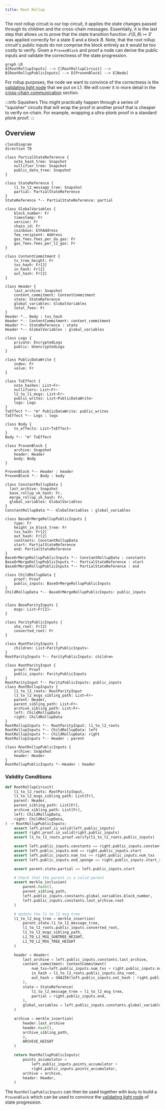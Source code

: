 ```yaml
---
title: Root Rollup
---
```


The root rollup circuit is our top circuit, it applies the state changes passed through its children and the cross-chain messages. Essentially, it is the last step that allows us to prove that the state transition function $\mathcal{T}(S, B) \mapsto S'$ was applied correctly for a state $S$ and a block $B$. Note, that the root rollup circuit's public inputs do not comprise the block entirely as it would be too costly to verify. Given a `ProvenBlock` and proof a node can derive the public inputs and validate the correctness of the state progression.

```mermaid
graph LR
A[RootRollupInputs] --> C[RootRollupCircuit] --> B[RootRollupPublicInputs] --> D[ProvenBlock] --> E[Node]
```

For rollup purposes, the node we want to convince of the correctness is the [validating light node](../l1-smart-contracts/index.md) that we put on L1. We will cover it in more detail in the [cross-chain communication](../l1-smart-contracts/index.md) section.

:::info Squishers
This might practically happen through a series of "squisher" circuits that will wrap the proof in another proof that is cheaper to verify on-chain. For example, wrapping a ultra-plonk proof in a standard plonk proof.
:::

<!-- TODO: this is all very out of date -->

## Overview

```mermaid
classDiagram
direction TB

class PartialStateReference {
    note_hash_tree: Snapshot
    nullifier_tree: Snapshot
    public_data_tree: Snapshot
}

class StateReference {
    l1_to_l2_message_tree: Snapshot
    partial: PartialStateReference
}
StateReference *-- PartialStateReference: partial

class GlobalVariables {
    block_number: Fr
    timestamp: Fr
    version: Fr
    chain_id: Fr
    coinbase: EthAddress
    fee_recipient: Address
    gas_fees.fees_per_da_gas: Fr
    gas_fees.fees_per_l2_gas: Fr
}

class ContentCommitment {
    tx_tree_height: Fr
    txs_hash: Fr[2]
    in_hash: Fr[2]
    out_hash: Fr[2]
}

class Header {
    last_archive: Snapshot
    content_commitment: ContentCommitment
    state: StateReference
    global_variables: GlobalVariables
    total_fees: Fr
}
Header *.. Body : txs_hash
Header *-- ContentCommitment: content_commitment
Header *-- StateReference : state
Header *-- GlobalVariables : global_variables

class Logs {
    private: EncryptedLogs
    public: UnencryptedLogs
}

class PublicDataWrite {
    index: Fr
    value: Fr
}

class TxEffect {
    note_hashes: List~Fr~
    nullifiers: List~Fr~
    l2_to_l1_msgs: List~Fr~
    public_writes: List~PublicDataWrite~
    logs: Logs
}
TxEffect *-- "m" PublicDataWrite: public_writes
TxEffect *-- Logs : logs

class Body {
    tx_effects: List~TxEffect~
}
Body *-- "m" TxEffect

class ProvenBlock {
    archive: Snapshot
    header: Header
    body: Body
}

ProvenBlock *-- Header : header
ProvenBlock *-- Body : body

class ConstantRollupData {
  last_archive: Snapshot
  base_rollup_vk_hash: Fr,
  merge_rollup_vk_hash: Fr,
  global_variables: GlobalVariables
}
ConstantRollupData *-- GlobalVariables : global_variables

class BaseOrMergeRollupPublicInputs {
    type: Fr
    height_in_block_tree: Fr
    txs_hash: Fr[2]
    out_hash: Fr[2]
    constants: ConstantRollupData
    start: PartialStateReference
    end: PartialStateReference
}
BaseOrMergeRollupPublicInputs *-- ConstantRollupData : constants
BaseOrMergeRollupPublicInputs *-- PartialStateReference : start
BaseOrMergeRollupPublicInputs *-- PartialStateReference : end

class ChildRollupData {
    proof: Proof
    public_inputs: BaseOrMergeRollupPublicInputs
}
ChildRollupData *-- BaseOrMergeRollupPublicInputs: public_inputs


class BaseParityInputs {
    msgs: List~Fr[2]~
}

class ParityPublicInputs {
    sha_root: Fr[2]
    converted_root: Fr
}

class RootParityInputs {
    children: List~ParityPublicInputs~
}
RootParityInputs *-- ParityPublicInputs: children

class RootParityInput {
    proof: Proof
    public_inputs: ParityPublicInputs
}
RootParityInput *-- ParityPublicInputs: public_inputs
class RootRollupInputs {
    l1_to_l2_roots: RootParityInput
    l1_to_l2_msgs_sibling_path: List~Fr~
    parent: Header,
    parent_sibling_path: List~Fr~
    archive_sibling_path: List~Fr~
    left: ChildRollupData
    right: ChildRollupData
}
RootRollupInputs *-- RootParityInput: l1_to_l2_roots
RootRollupInputs *-- ChildRollupData: left
RootRollupInputs *-- ChildRollupData: right
RootRollupInputs *-- Header : parent

class RootRollupPublicInputs {
    archive: Snapshot
    header: Header
}
RootRollupPublicInputs *--Header : header
```

### Validity Conditions

```python
def RootRollupCircuit(
    l1_to_l2_roots: RootParityInput,
    l1_to_l2_msgs_sibling_path: List[Fr],
    parent: Header,
    parent_sibling_path: List[Fr],
    archive_sibling_path: List[Fr],
    left: ChildRollupData,
    right: ChildRollupData,
) -> RootRollupPublicInputs:
    assert left.proof.is_valid(left.public_inputs)
    assert right.proof.is_valid(right.public_inputs)
    assert l1_to_l2_roots.proof.verify(l1_to_l2_roots.public_inputs)

    assert left.public_inputs.constants == right.public_inputs.constants
    assert left.public_inputs.end == right.public_inputs.start
    assert left.public_inputs.num_txs >= right.public_inputs.num_txs
    assert left.public_inputs.end_sponge == right.public_inputs.start_sponge

    assert parent.state.partial == left.public_inputs.start

    # Check that the parent is a valid parent
    assert merkle_inclusion(
        parent.hash(),
        parent_sibling_path,
        left.public_inputs.constants.global_variables.block_number,
        left.public_inputs.constants.last_archive.root
    )

    # Update the l1 to l2 msg tree
    l1_to_l2_msg_tree = merkle_insertion(
        parent.state.l1_to_l2_message_tree,
        l1_to_l2_roots.public_inputs.converted_root,
        l1_to_l2_msgs_sibling_path,
        L1_TO_L2_MSG_SUBTREE_HEIGHT,
        L1_TO_L2_MSG_TREE_HEIGHT
    )

    header = Header(
        last_archive = left.public_inputs.constants.last_archive,
        content_commitment: ContentCommitment(
            num_txs=left.public_inputs.num_txs + right.public_inputs.num_txs,
            in_hash = l1_to_l2_roots.public_inputs.sha_root,
            out_hash = SHA256(left.public_inputs.out_hash | right.public_inputs.out_hash),
        ),
        state = StateReference(
            l1_to_l2_message_tree = l1_to_l2_msg_tree,
            partial = right.public_inputs.end,
        ),
        global_variables = left.public_inputs.constants.global_variables,
    )

    archive = merkle_insertion(
        header.last_archive
        header.hash(),
        archive_sibling_path,
        0,
        ARCHIVE_HEIGHT
    )

    return RootRollupPublicInputs(
        points_accumulator =
            left.public_inputs.points_accumulator +
            right.public_inputs.points_accumulator,
        archive = archive,
        header: Header,
    )
```

The `RootRollupPublicInputs` can then be used together with `Body` to build a `ProvenBlock` which can be used to convince the [validating light node](../l1-smart-contracts/index.md) of state progression.
